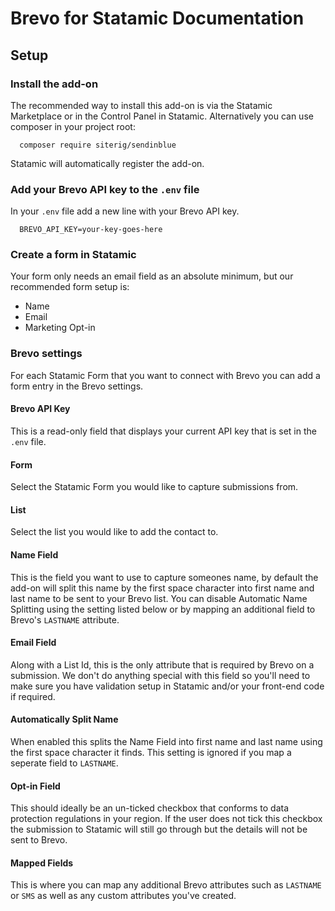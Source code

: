 # Brevo for Statamic Documentation

## Setup

### Install the add-on

The recommended way to install this add-on is via the Statamic Marketplace or in the Control Panel in Statamic. Alternatively you can use composer in your project root:

```
  composer require siterig/sendinblue
```

Statamic will automatically register the add-on.


### Add your Brevo API key to the `.env` file

In your `.env` file add a new line with your Brevo API key.

```
  BREVO_API_KEY=your-key-goes-here
```


### Create a form in Statamic

Your form only needs an email field as an absolute minimum, but our recommended form setup is:

- Name
- Email
- Marketing Opt-in


### Brevo settings

For each Statamic Form that you want to connect with Brevo you can add a form entry in the Brevo settings.

#### Brevo API Key

This is a read-only field that displays your current API key that is set in the `.env` file.


#### Form

Select the Statamic Form you would like to capture submissions from.


#### List

Select the list you would like to add the contact to.


#### Name Field

This is the field you want to use to capture someones name, by default the add-on will split this name by the first space character into first name and last name to be sent to your Brevo list. You can disable Automatic Name Splitting using the setting listed below or by mapping an additional field to Brevo's `LASTNAME` attribute.


#### Email Field

Along with a List Id, this is the only attribute that is required by Brevo on a submission. We don't do anything special with this field so you'll need to make sure you have validation setup in Statamic and/or your front-end code if required.


#### Automatically Split Name

When enabled this splits the Name Field into first name and last name using the first space character it finds. This setting is ignored if you map a seperate field to `LASTNAME`.


#### Opt-in Field

This should ideally be an un-ticked checkbox that conforms to data protection regulations in your region. If the user does not tick this checkbox the submission to Statamic will still go through but the details will not be sent to Brevo.


#### Mapped Fields

This is where you can map any additional Brevo attributes such as `LASTNAME` or `SMS` as well as any custom attributes you've created.


